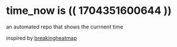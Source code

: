 # time_now is (( 1704351600644 ))

an automated repo that shows the currnent time

inspired by [breakingheatmap](https://github.com/breakingheatmap/breakingheatmap)